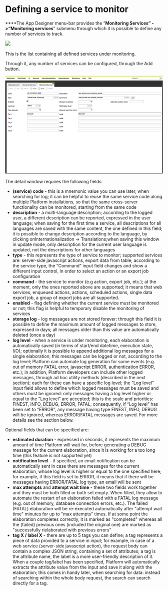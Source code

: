 # Defining a service to monitor

    
****The App Designer menu-bar provides the “**Monitoring Services” -&gt;“Monitoring services**” submenu through which it is possible to define any number of services to track.

![](https://lh5.googleusercontent.com/rN4424PTxWdB9jxbqeYIAGzWW3JxM8vhwyT9RCZFumFV0da4FQqHWoL7cPgbOKzKGd_SlzriTfZxL7P942Hr4vj8StFV5bFzstUgeKSkTiCa2Rf_SNHW6Hs5HDgjkNdo6IyLTrmx)

This is the list containing all defined services under monitoring.

Through it, any number of services can be configured, through the Add button.

![](../../../.gitbook/assets/schermata-2020-02-24-alle-12.02.36.png)

The detail window requires the following fields:

* **\(service\) code** - this is a mnemonic value you can use later, when searching for log; it can be helpful to reuse the same service code along multiple Platform installations, so that the same cross-server functionality can be monitored, starting from the same code
* **description** - a multi-language description; according to the logged user, a different description can be reported, expressed in the user language; when saving for the first time a service, all descriptions for all languages are saved with the same content, the one defined in this field; it is possible to change description according to the language, by clicking onInternationalization -&gt; Translations;when saving this window in update mode, only description for the current user language is updated, not the descriptions for other languages
* **type** - this represents the type of service to monitor; supported services are: server-side javascript actions, export data from table; according to the service type, the “Command” input field changes and show a different input control, in order to select an action or an export job configuration
* **command** - the service to monitor \(e.g action, export job, etc.\); at the moment, only the ones reported above are supported; it means that web services, enqueued actions, actions, scheduled actions, single data export job, a group of export jobs are all supported.
* **enabled** - flag defining whether the current service must be monitored or not; this flag is helpful to temporary disable the monitoring of services
* **storage log** - log messages are not stored forever: through this field it is possible to define the maximum amount of logged messages to store, expressed in days; all messages older than this value are automatically deleted \(once a day\)
* **log level** - when a service is under monitoring, each elaboration is automatically saved \(in terms of start/end datetime, execution state, I/O\); optionally it is possible to append additional log messages for a single elaboration; this messages can be logged or not, according to the log level; Platform can automate log generation for some events \(e.g. out of memory FATAL error, javascript ERROR, authentication ERROR, etc.\); in addition, Platform developers can include other logged messages, through ad hoc utility methods \(described in the next section\); each for these can have a specific log level; the “Log level” input field allows to define which logged messages must be saved and others must be ignored: only messages having a log level higher or equal to the ”Log level” are accepted; this is the scale and priorities: FINEST, INFO, DEBUG, ERROR, FATAL; consequently, if “Log level” has been set to “ERROR”, any message having type FINEST, INFO, DEBUG will be ignored, whereas ERROR/FATAL messages are saved. For more details see the section below.

Optional fields that can be specified are:

* **estimated duration** - expressed in seconds, it represents the maximum amount of time Platform will wait for, before generating a DEBUG message for the current elaboration, since it is working for a too long time \(this feature is not supported yet\)
* **notification level** - if specified, an email notification can be automatically sent in case there are messages for the current elaboration, whose log level is higher or equal to the one specified here; for example, if this field is set to ERROR, it means that if there will be messages having ERROR/FATAL log type, an email will be sent
* **max attempts** and **attempt wait time** - these two fields work together and they must be both filled or both set empty. When filled, they allow to automate the restart of an elaboration failed with a FATAL log message \(e.g. out of memory, database connection errors, etc.\). The failed \(FATAL\) elaboration will be re-executed automatically after "attempt wait time" minutes for up to "max attempts" times. If at some point the elaboration completes correctly, it is marked as "completed" whereas all the \(failed\) previous ones \(included the original one\) are marked as "successfully rielaborated with previous errors"
* **tag X / label X** - there are up to 5 tags you can define; a tag represents a piece of data provided to a service in input; for example, in case of a web service \(server-side javascript action\), the request body can contain a complex JSON string, containing a set of attributes; a tag is the attribute name, the label is a more user-friendly description of it. When a couple tag/label has been specified, Platform will automatically extracts the attribute value from the input and save it along with the elaboration; this comes in handy later, when searching for data: instead of searching within the whole body request, the search can search directly for a tag.

